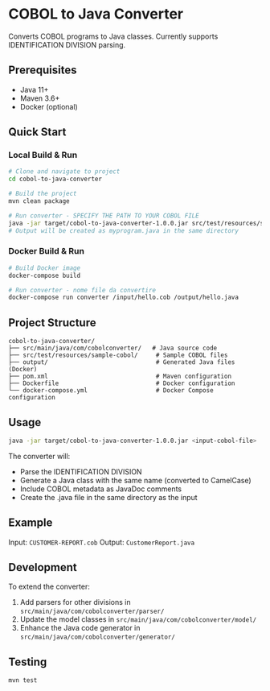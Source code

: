 # COBOL to Java Converter

Converts COBOL programs to Java classes. Currently supports IDENTIFICATION DIVISION parsing.

## Prerequisites

- Java 11+
- Maven 3.6+
- Docker (optional)

## Quick Start

### Local Build & Run

```bash
# Clone and navigate to project
cd cobol-to-java-converter

# Build the project
mvn clean package

# Run converter - SPECIFY THE PATH TO YOUR COBOL FILE
java -jar target/cobol-to-java-converter-1.0.0.jar src/test/resources/sample-cobol/hello.cob
# Output will be created as myprogram.java in the same directory
```

### Docker Build & Run

```bash
# Build Docker image
docker-compose build

# Run converter - nome file da convertire
docker-compose run converter /input/hello.cob /output/hello.java
```

## Project Structure

```
cobol-to-java-converter/
├── src/main/java/com/cobolconverter/   # Java source code
├── src/test/resources/sample-cobol/     # Sample COBOL files
├── output/                              # Generated Java files (Docker)
├── pom.xml                              # Maven configuration
├── Dockerfile                           # Docker configuration
└── docker-compose.yml                   # Docker Compose configuration
```

## Usage

```bash
java -jar target/cobol-to-java-converter-1.0.0.jar <input-cobol-file>
```

The converter will:
- Parse the IDENTIFICATION DIVISION
- Generate a Java class with the same name (converted to CamelCase)
- Include COBOL metadata as JavaDoc comments
- Create the .java file in the same directory as the input

## Example

Input: `CUSTOMER-REPORT.cob`
Output: `CustomerReport.java`

## Development

To extend the converter:
1. Add parsers for other divisions in `src/main/java/com/cobolconverter/parser/`
2. Update the model classes in `src/main/java/com/cobolconverter/model/`
3. Enhance the Java code generator in `src/main/java/com/cobolconverter/generator/`

## Testing

```bash
mvn test
```